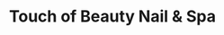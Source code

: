 ---
title: "Touch of Beauty Nail & Spa"
url: /arlington/touch-of-beauty-nail-und-spa/
shop: Kosmetik
---